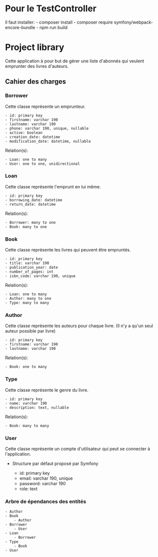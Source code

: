 # Pour le TestController

Il faut installer:
    - composer install
    - composer require symfony/webpack-encore-bundle
    - npm run build

# Project library

Cette application à pour but de gérer une liste d'abonnés qui veulent emprunter des livres d'auteurs.

## Cahier des charges

### Borrower

Cette classe représente un emprunteur.

    - id: primary key
    - firstname: varchar 190
    - lastname: varchar 190
    - phone: varchar 190, unique, nullable
    - active: boolean
    - creation_date: datetime
    - modification_date: datetime, nullable

Relation(s):

    - Loan: one to many
    - User: one to one, unidirectional

### Loan

Cette classe représente l'emprunt en lui même.

    - id: primary key
    - borrowing_date: datetime
    - return_date: datetime

Relation(s):

    - Borrower: many to one
    - Book: many to one

### Book

Cette classe représente les livres qui peuvent être empruntés.

    - id: primary key
    - title: varchar 190
    - publication_year: date
    - number_of_pages: int
    - isbn_code: varchar 190, unique

Relation(s):

    - Loan: one to many
    - Author: many to one
    - Type: many to many

### Author

Cette classe représente les auteurs pour chaque livre. (Il n'y a qu'un seul auteur possible par livre)

    - id: primary key
    - firstname: varchar 190
    - lastname: varchar 190

Relation(s):

    - Book: one to many

### Type

Cette classe représente le genre du livre.

    - id: primary key
    - name: varchar 190
    - description: text, nullable

Relation(s):

    - Book: many to many

### User

Cette classe représente un compte d'utilisateur qui peut se connecter à l'application.

- Structure par défaut proposé par Symfony

    - id: primary key
    - email: varchar 190, unique
    - password: varchar 190
    - role: text

### Arbre de épendances des entités

    - Author
    - Book
        - Author
    - Borrower
        - User
    - Loan
        - Borrower
    - Type
        - Book
    - User